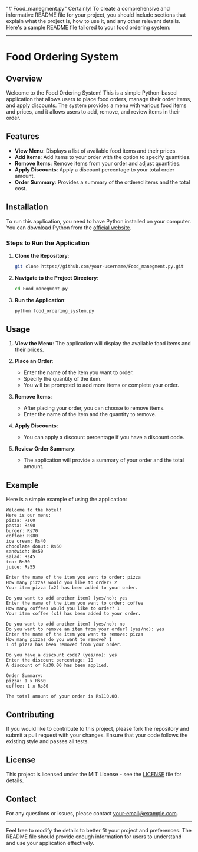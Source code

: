 "# Food_manegment.py" 
Certainly! To create a comprehensive and informative README file for your project, you should include sections that explain what the project is, how to use it, and any other relevant details. Here's a sample README file tailored to your food ordering system:

---

# Food Ordering System

## Overview

Welcome to the Food Ordering System! This is a simple Python-based application that allows users to place food orders, manage their order items, and apply discounts. The system provides a menu with various food items and prices, and it allows users to add, remove, and review items in their order.

## Features

- **View Menu**: Displays a list of available food items and their prices.
- **Add Items**: Add items to your order with the option to specify quantities.
- **Remove Items**: Remove items from your order and adjust quantities.
- **Apply Discounts**: Apply a discount percentage to your total order amount.
- **Order Summary**: Provides a summary of the ordered items and the total cost.

## Installation

To run this application, you need to have Python installed on your computer. You can download Python from the [official website](https://www.python.org/downloads/).

### Steps to Run the Application

1. **Clone the Repository**:
   ```bash
   git clone https://github.com/your-username/Food_manegment.py.git
   ```

2. **Navigate to the Project Directory**:
   ```bash
   cd Food_manegment.py
   ```

3. **Run the Application**:
   ```bash
   python food_ordering_system.py
   ```

## Usage

1. **View the Menu**:
   The application will display the available food items and their prices.

2. **Place an Order**:
   - Enter the name of the item you want to order.
   - Specify the quantity of the item.
   - You will be prompted to add more items or complete your order.

3. **Remove Items**:
   - After placing your order, you can choose to remove items.
   - Enter the name of the item and the quantity to remove.

4. **Apply Discounts**:
   - You can apply a discount percentage if you have a discount code.

5. **Review Order Summary**:
   - The application will provide a summary of your order and the total amount.

## Example

Here is a simple example of using the application:

```
Welcome to the hotel!
Here is our menu:
pizza: Rs60
pasta: Rs90
burger: Rs70
coffee: Rs80
ice cream: Rs40
chocolate donut: Rs60
sandwich: Rs50
salad: Rs45
tea: Rs30
juice: Rs55

Enter the name of the item you want to order: pizza
How many pizzas would you like to order? 2
Your item pizza (x2) has been added to your order.

Do you want to add another item? (yes/no): yes
Enter the name of the item you want to order: coffee
How many coffees would you like to order? 1
Your item coffee (x1) has been added to your order.

Do you want to add another item? (yes/no): no
Do you want to remove an item from your order? (yes/no): yes
Enter the name of the item you want to remove: pizza
How many pizzas do you want to remove? 1
1 of pizza has been removed from your order.

Do you have a discount code? (yes/no): yes
Enter the discount percentage: 10
A discount of Rs30.00 has been applied.

Order Summary:
pizza: 1 x Rs60
coffee: 1 x Rs80

The total amount of your order is Rs110.00.
```

## Contributing

If you would like to contribute to this project, please fork the repository and submit a pull request with your changes. Ensure that your code follows the existing style and passes all tests.

## License

This project is licensed under the MIT License - see the [LICENSE](LICENSE) file for details.

## Contact

For any questions or issues, please contact [your-email@example.com](mailto:your-email@example.com).

---

Feel free to modify the details to better fit your project and preferences. The README file should provide enough information for users to understand and use your application effectively.
